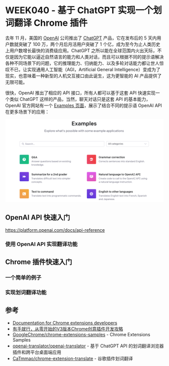# WEEK040 - 基于 ChatGPT 实现一个划词翻译 Chrome 插件

去年 11 月，美国的 [OpenAI](https://openai.com/) 公司推出了 [ChatGPT](https://chat.openai.com/) 产品，它在发布后的 5 天内用户数就突破了 100 万，两个月后月活用户突破了 1 个亿，成为至今为止人类历史上用户数增长最快的消费级应用。ChatGPT 之所以能在全球范围内火出天际，不仅是因为它能以逼近自然语言的能力和人类对话，而且可以根据不同的提示语解决各种不同场景下的问题，它的推理能力、归纳能力、以及多轮对话能力都让世人惊叹不已，让实现通用人工智能（AGI，Artificial General Intelligence）变成为了现实，也意味着一种新型的人机交互接口由此诞生，这为更智能的 AI 产品提供了无限可能。

很快，OpenAI 推出了相应的 API 接口，所有人都可以基于这套 API 快速实现一个类似 ChatGPT 这样的产品，当然，聊天对话只是这套 API 的基本能力，OpenAI 官方网站有一个 [Examples 页面](https://platform.openai.com/examples)，展示了结合不同的提示语 OpenAI API 在更多场景下的应用：

![](./images/chatgpt-examples.png)

## OpenAI API 快速入门

https://platform.openai.com/docs/api-reference

### 使用 OpenAI API 实现翻译功能

## Chrome 插件快速入门

### 一个简单的例子

### 实现划词翻译功能

## 参考

* [Documentation for Chrome extensions developers](https://developer.chrome.com/docs/extensions/)
* [有手就行，从零开始的V3版本Chrome创意插件开发攻略](https://juejin.cn/post/7121653349669142565)
* [GoogleChrome/chrome-extensions-samples](https://github.com/GoogleChrome/chrome-extensions-samples) - Chrome Extensions Samples
* [openai-translator/openai-translator](https://github.com/openai-translator/openai-translator) - 基于 ChatGPT API 的划词翻译浏览器插件和跨平台桌面端应用
* [CaTmmao/chrome-extension-translate](https://github.com/CaTmmao/chrome-extension-translate) - 谷歌插件划词翻译
